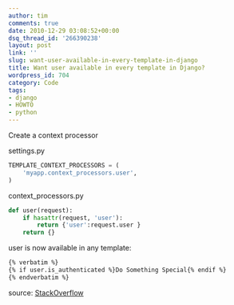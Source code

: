 ```yaml
---
author: tim
comments: true
date: 2010-12-29 03:08:52+00:00
dsq_thread_id: '266390238'
layout: post
link: ''
slug: want-user-available-in-every-template-in-django
title: Want user available in every template in Django?
wordpress_id: 704
category: Code
tags:
- django
- HOWTO
- python
---
```


Create a context processor

settings.py

```python
TEMPLATE_CONTEXT_PROCESSORS = (
	'myapp.context_processors.user',
)
```

context_processors.py

```python
def user(request):
	if hasattr(request, 'user'):
		return {'user':request.user }
	return {}
```

user is now available in any template:

```HTML
{% verbatim %}
{% if user.is_authenticated %}Do Something Special{% endif %}
{% endverbatim %}
```

source: [StackOverflow](http://stackoverflow.com/questions/41547/always-including-the-user-in-the-django-template-context "StackOverflow")